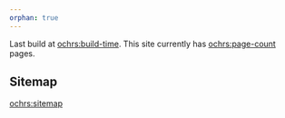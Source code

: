 ```yaml
---
orphan: true
---
```

Last build at <ochrs:build-time>. This site currently has <ochrs:page-count> pages.

## Sitemap

<ochrs:sitemap>